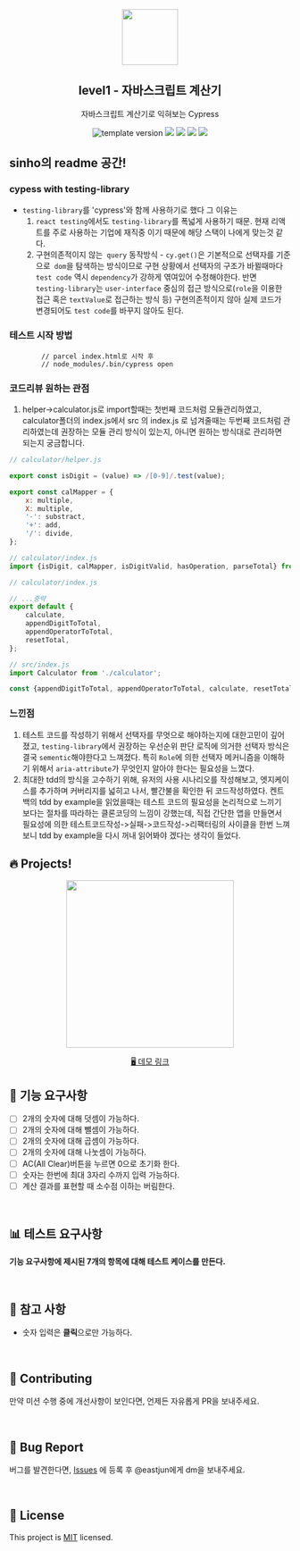 <br/>
<br/>

<p align="middle" >
  <img width="100px;" src="src/images/calculator_icon.png"/>
</p>
<h2 align="middle">level1 - 자바스크립트 계산기</h2>
<p align="middle">자바스크립트 계산기로 익혀보는 Cypress</p>
<p align="middle">
  <img src="https://img.shields.io/badge/version-1.0.0-blue?style=flat-square" alt="template version"/>
  <img src="https://img.shields.io/badge/language-html-red.svg?style=flat-square"/>
  <img src="https://img.shields.io/badge/language-css-blue.svg?style=flat-square"/>
  <img src="https://img.shields.io/badge/language-js-yellow.svg?style=flat-square"/>
  <img src="https://img.shields.io/badge/license-MIT-brightgreen.svg?style=flat-square"/>
</p>

## sinho의 readme 공간!

### cypess with testing-library

-   `testing-library`를 'cypress'와 함께 사용하기로 했다 그 이유는
    1. `react testing`에서도 `testing-library`를 폭넓게 사용하기 때문. 현재 리액트를 주로 사용하는 기업에 재직중 이기 때문에 해당 스택이 나에게 맞는것 같다.
    2. 구현의존적이지 않는` query` 동작방식 - `cy.get()`은 기본적으로 선택자를 기준으로` dom`을 탐색하는 방식이므로 구현 상황에서 선택자의 구조가 바뀔때마다 `test code` 역시 `dependency`가 강하게 엮여있어 수정해야한다. 반면 `testing-library`는 `user-interface` 중심의 접근 방식으로(`role`을 이용한 접근 혹은 `textValue`로 접근하는 방식 등) 구현의존적이지 않아 실제 코드가 변경되어도 `test code`를 바꾸지 않아도 된다.

### 테스트 시작 방법

```
		// parcel index.html로 시작 후
		// node_modules/.bin/cypress open

```

### 코드리뷰 원하는 관점

1. helper->calculator.js로 import할때는 첫번째 코드처럼 모듈관리하였고, calculator폴더의 index.js에서 src 의 index.js 로 넘겨줄때는 두번째 코드처럼 관리하였는데 권장하는 모듈 관리 방식이 있는지, 아니면 원하는 방식대로 관리하면 되는지 궁금합니다.

```javascript
// calculator/helper.js

export const isDigit = (value) => /[0-9]/.test(value);

export const calMapper = {
	x: multiple,
	X: multiple,
	'-': substract,
	'+': add,
	'/': divide,
};

// calculator/index.js
import {isDigit, calMapper, isDigitValid, hasOperation, parseTotal} from './helper.js';
```

```javascript
// calculator/index.js

// ...중략
export default {
	calculate,
	appendDigitToTotal,
	appendOperatorToTotal,
	resetTotal,
};

// src/index.js
import Calculator from './calculator';

const {appendDigitToTotal, appendOperatorToTotal, calculate, resetTotal} = Calculator;
```

### 느낀점

1.  테스트 코드를 작성하기 위해서 선택자를 무엇으로 해야하는지에 대한고민이 깊어졌고, `testing-library`에서 권장하는 우선순위 판단 로직에 의거한 선택자 방식은 결국 `sementic`해야한다고 느껴졌다. 특히 `Role`에 의한 선택자 메커니즘을 이해하기 위해서 `aria-attribute`가 무엇인지 알아야 한다는 필요성을 느꼈다.
2.  최대한 tdd의 방식을 고수하기 위해, 유저의 사용 시나리오를 작성해보고, 엣지케이스를 추가하며 커버리지를 넓히고 나서, 빨간불을 확인한 뒤 코드작성하였다. 켄트백의 tdd by example을 읽었을때는 테스트 코드의 필요성을 논리적으로 느끼기 보다는 절차를 따라하는 클론코딩의 느낌이 강했는데, 직접 간단한 앱을 만들면서 필요성에 의한 테스트코드작성->실패->코드작성->리팩터링의 사이클을 한번 느껴보니 tdd by example을 다시 꺼내 읽어봐야 겠다는 생각이 들었다.


## 🔥 Projects!

<p align="middle">
  <img width="300" src="src/images/calculator_ui.png">
</p>

<p align="middle">
  <a href="https://next-step.github.io/js-calculator/">🖥️ 데모 링크</a>
</p>



## 🎯 기능 요구사항

-   [ ] 2개의 숫자에 대해 덧셈이 가능하다.
-   [ ] 2개의 숫자에 대해 뺄셈이 가능하다.
-   [ ] 2개의 숫자에 대해 곱셈이 가능하다.
-   [ ] 2개의 숫자에 대해 나눗셈이 가능하다.
-   [ ] AC(All Clear)버튼을 누르면 0으로 초기화 한다.
-   [ ] 숫자는 한번에 최대 3자리 수까지 입력 가능하다.
-   [ ] 계산 결과를 표현할 때 소수점 이하는 버림한다.

<br/>

## 📊 테스트 요구사항

**기능 요구사항에 제시된 7개의 항목에 대해 테스트 케이스를 만든다.**

<br/>

## 📄 참고 사항

-   숫자 입력은 **클릭**으로만 가능하다.

<br/>

## 👏 Contributing

만약 미션 수행 중에 개선사항이 보인다면, 언제든 자유롭게 PR을 보내주세요.

<br/>

## 🐞 Bug Report

버그를 발견한다면, [Issues](https://github.com/next-step/js-calculator/issues) 에 등록 후 @eastjun에게 dm을 보내주세요.

<br/>

## 📝 License

This project is [MIT](https://github.com/next-step/js-calculator/blob/master/LICENSE) licensed.

